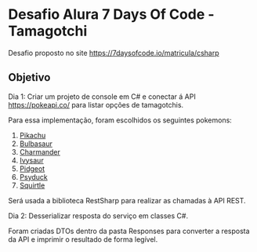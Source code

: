 # Desafio Alura 7 Days Of Code - Tamagotchi

Desafio proposto no site https://7daysofcode.io/matricula/csharp

## Objetivo

Dia 1: Criar um projeto de console em C# e conectar á API https://pokeapi.co/ para listar opções de tamagotchis.

Para essa implementação, foram escolhidos os seguintes pokemons:

1. [Pikachu](https://pokeapi.co/api/v2/pokemon/25/)
2. [Bulbasaur](https://pokeapi.co/api/v2/pokemon/1/)
3. [Charmander](https://pokeapi.co/api/v2/pokemon/4/)
4. [Ivysaur](https://pokeapi.co/api/v2/pokemon/2/)
5. [Pidgeot](https://pokeapi.co/api/v2/pokemon/18/)
6. [Psyduck](https://pokeapi.co/api/v2/pokemon/54/)
7. [Squirtle](https://pokeapi.co/api/v2/pokemon/7/)

Será usada a biblioteca RestSharp para realizar as chamadas à API REST.

Dia 2: Desserializar resposta do serviço em classes C#.

Foram criadas DTOs dentro da pasta Responses para converter a resposta da API e imprimir o resultado de forma legível.
